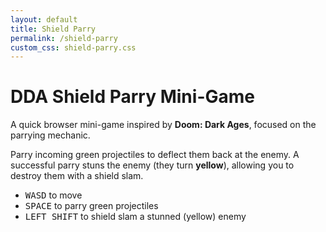 ```yaml
---
layout: default
title: Shield Parry
permalink: /shield-parry
custom_css: shield-parry.css
---
```


<div class="container py-4">
  <div class="card shadow-lg border-0 mb-4">
    <div class="card-body">
      <h1 class="card-title h3">
        <i class="fas fa-shield-alt"></i> DDA Shield Parry Mini-Game
      </h1>
      <p class="card-text mb-2">
        A quick browser mini-game inspired by <strong>Doom: Dark Ages</strong>, focused on the parrying mechanic.
      </p>
      <p class="card-text">
        Parry incoming green projectiles to deflect them back at the enemy. A successful parry stuns the enemy (they turn <strong>yellow</strong>), allowing you to destroy them with a shield slam.
      </p>
      <ul class="mb-0">
        <li><kbd>WASD</kbd> to move</li>
        <li><kbd>SPACE</kbd> to parry green projectiles</li>
        <li><kbd>LEFT SHIFT</kbd> to shield slam a stunned (yellow) enemy</li>
      </ul>
    </div>
  </div>


  <div class="game-container text-center">
    <canvas id="gameCanvas"></canvas>
    <div id="health-bar">
      <div id="health-fill"></div>
    </div>
  </div>
</div>

<!-- Game Scripts -->
<script type="module">
  import { Game } from '/assets/js/shield-parry/game.js';
  
  document.addEventListener('DOMContentLoaded', () => {
    const game = new Game();
    game.restartGame();
  });
</script>
